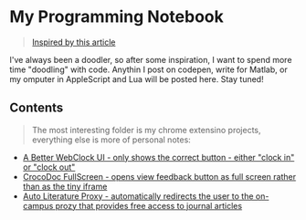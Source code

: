 My Programming Notebook
=========================
> [Inspired by this article](http://prog21.dadgum.com/202.html)

I've always been a doodler, so after some inspiration, I want to spend more time "doodling" with code. Anythin I post on codepen, write for Matlab, or my omputer in AppleScript and Lua will be posted here. Stay tuned!

## Contents
> The most interesting folder is my chrome extensino projects, everything else is more of personal notes:

- [A Better WebClock UI - only shows the correct button - either "clock in" or "clock out"](https://github.com/KyleKing/My-Programming-Sketchbook/tree/master/Chrome%20Extensions/A%20Better%20WebClock)
- [CrocoDoc FullScreen - opens view feedback button as full screen rather than as the tiny iframe](https://github.com/KyleKing/My-Programming-Sketchbook/tree/master/Chrome%20Extensions/CrocDoc%20FullScreen)
- [Auto Literature Proxy - automatically redirects the user to the on-campus prozy that provides free access to journal articles](https://github.com/KyleKing/My-Programming-Sketchbook/tree/master/Chrome%20Extensions/Auto%20Literature%20Proxy)
